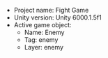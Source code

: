 <!-- UNITY CODE ASSIST INSTRUCTIONS START -->
- Project name: Fight Game
- Unity version: Unity 6000.1.5f1
- Active game object:
  - Name: Enemy
  - Tag: enemy
  - Layer: enemy
<!-- UNITY CODE ASSIST INSTRUCTIONS END -->